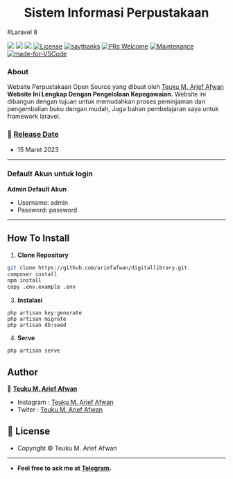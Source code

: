 <h1 align="center">Sistem Informasi Perpustakaan</h1>

#Laravel 8

[![](https://img.shields.io/github/issues/ariefafwan/digitallibrary?style=flat-square)](https://img.shields.io/github/issues/ariefafwan/digitallibrary?style=flat-square) ![](https://img.shields.io/github/stars/ariefafwan/digitallibrary?style=flat-square)
![](https://img.shields.io/github/forks/ariefafwan/digitallibrary?style=flat-square) 
<a href="https://packagist.org/packages/laravel/framework"><img src="https://poser.pugx.org/laravel/framework/license.svg" alt="License"></a> [![saythanks](https://img.shields.io/badge/say-thanks-ff69b4.svg?style=flat-square)](https://saythanks.io/to/rizalihwan94%40gmail.com)  [![PRs Welcome](https://img.shields.io/badge/PRs-welcome-brightgreen.svg?style=flat-square)](http://makeapullrequest.com) [![Maintenance](https://img.shields.io/badge/Maintained%3F-yes-green.svg?style=flat-square)](https://GitHub.com/Naereen/StrapDown.js/graphs/commit-activity) [![made-for-VSCode](https://img.shields.io/badge/Made%20for-VSCode-1f425f.svg?style=flat-square)](https://code.visualstudio.com/)

### About
Website Perpustakaan Open Source yang dibuat oleh <a href="https://github.com/ariefafwan"> Teuku M. Arief Afwan </a> **Website Ini Lengkap Dengan Pengelolaan Kepegawaian.** Website ini dibangun dengan tujuan untuk memudahkan proses peminjaman dan pengembalian buku dengan mudah, Juga bahan pembelajaran saya untuk framework laravel.


### 📆 <a href="#">Release Date</a>
- 15 Maret 2023

------------

 ### Default Akun untuk login
	
**Admin Default Akun**
- Username: admin
- Password: password

<!-- **User Default Akun**
- Username: siswa
- Password: password -->

------------

## How To Install

1. **Clone Repository**
```bash
git clone https://github.com/ariefafwan/digitallibrary.git
composer install
npm install
copy .env.example .env
```

3. **Instalasi**
```git bash
php artisan key:generate
php artisan migrate
php artisan db:seed
```

4. **Serve**
```command
php artisan serve
```

## Author

👤 <a href="https://www.instagram.com/ariefafwann/"> **Teuku M. Arief Afwan**</a>
- Instagram : <a href="https://www.instagram.com/ariefafwann/"> Teuku M. Arief Afwan</a>
- Twiter : <a href="https://twitter.com/ariefafwann_"> Teuku M. Arief Afwan</a>


## 📝 License
- Copyright © Teuku M. Arief Afwan
------------

- **Feel free to ask me at [Telegram](https://t.me/ariefafwann).**

